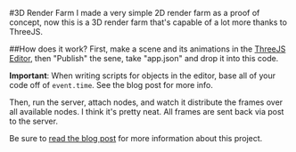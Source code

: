 #3D Render Farm
I made a very simple 2D render farm as a proof of concept, now this is a 3D render farm that's capable of a lot more thanks to ThreeJS.

##How does it work?
First, make a scene and its animations in the [ThreeJS Editor](http://threejs.org/editor), then "Publish" the sene, take "app.json" and drop it into this code.

**Important**: When writing scripts for objects in the editor, base all of your code off of `event.time`. See the blog post for more info.

Then, run the server, attach nodes, and watch it distribute the frames over all available nodes. I think it's pretty neat. All frames are sent back via post to the server.

Be sure to [read the blog post](http://undocumented-code.blogspot.com/2016/08/render-farm-3d-edition.html) for more information about this project.
